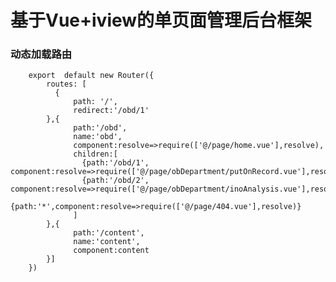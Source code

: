 # 基于Vue+iview的单页面管理后台框架 #

### 动态加载路由 ###
        export  default new Router({
            routes: [
              {
                  path: '/',
                  redirect:'/obd/1'
            },{
                  path:'/obd',
                  name:'obd',
                  component:resolve=>require(['@/page/home.vue'],resolve),
                  children:[
                    {path:'/obd/1', component:resolve=>require(['@/page/obDepartment/putOnRecord.vue'],resolve)},
                    {path:'/obd/2', component:resolve=>require(['@/page/obDepartment/inoAnalysis.vue'],resolve)},
                    {path:'*',component:resolve=>require(['@/page/404.vue'],resolve)}
                  ]
            },{
                  path:'/content',
                  name:'content',
                  component:content
            }]
        })
